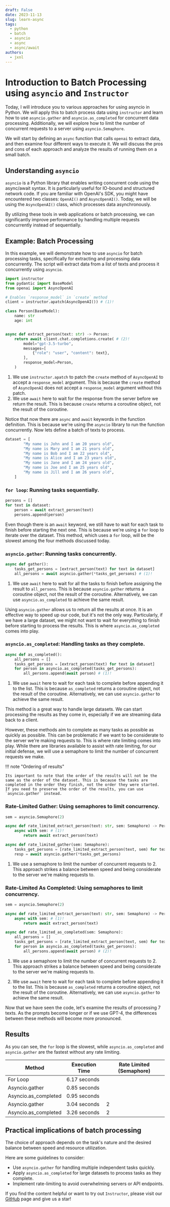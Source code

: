 ```yaml
---
draft: False
date: 2023-11-13
slug: learn-async
tags:
  - python
  - batch
  - asyncio
  - async
  - async/await
authors:
  - jxnl
---
```


# Introduction to Batch Processing using `asyncio` and `Instructor`

Today, I will introduce you to various approaches for using asyncio in Python. We will apply this to batch process data using `instructor` and learn how to use `asyncio.gather` and `asyncio.as_completed` for concurrent data processing. Additionally, we will explore how to limit the number of concurrent requests to a server using `asyncio.Semaphore`.

We will start by defining an `async` function that calls `openai` to extract data, and then examine four different ways to execute it. We will discuss the pros and cons of each approach and analyze the results of running them on a small batch.

## Understanding `asyncio`

`asyncio` is a Python library that enables writing concurrent code using the async/await syntax. It is particularly useful for IO-bound and structured network code. If you are familiar with OpenAI's SDK, you might have encountered two classes: `OpenAI()` and `AsyncOpenAI()`. Today, we will be using the `AsyncOpenAI()` class, which processes data asynchronously.

By utilizing these tools in web applications or batch processing, we can significantly improve performance by handling multiple requests concurrently instead of sequentially.

## Example: Batch Processing

In this example, we will demonstrate how to use `asyncio` for batch processing tasks, specifically for extracting and processing data concurrently. The script will extract data from a list of texts and process it concurrently using `asyncio`.

```python
import instructor
from pydantic import BaseModel
from openai import AsyncOpenAI

# Enables `response_model` in `create` method
client = instructor.apatch(AsyncOpenAI()) # (1)!

class Person(BaseModel):
    name: str
    age: int


async def extract_person(text: str) -> Person:
    return await client.chat.completions.create( # (2)!
        model="gpt-3.5-turbo",
        messages=[
            {"role": "user", "content": text},
        ],
        response_model=Person,
    )
```

1.  We use `instructor.apatch` to patch the `create` method of `AsyncOpenAI` to accept a `response_model` argument. This is because the `create` method of `AsyncOpenAI` does not accept a `response_model` argument without this patch.
2.  We use `await` here to wait for the response from the server before we return the result. This is because `create` returns a coroutine object, not the result of the coroutine.

Notice that now there are `async` and `await` keywords in the function definition. This is because we're using the `asyncio` library to run the function concurrently. Now lets define a batch of texts to process.

```python
dataset = [
        "My name is John and I am 20 years old",
        "My name is Mary and I am 21 years old",
        "My name is Bob and I am 22 years old",
        "My name is Alice and I am 23 years old",
        "My name is Jane and I am 24 years old",
        "My name is Joe and I am 25 years old",
        "My name is Jill and I am 26 years old",
    ]
```

### **`for loop`**: Running tasks sequentially.

```python hl_lines="3"
persons = []
for text in dataset:
    person = await extract_person(text)
    persons.append(person)
```

Even though there is an `await` keyword, we still have to wait for each task to finish before starting the next one. This is because we're using a `for` loop to iterate over the dataset. This method, which uses a `for` loop, will be the slowest among the four methods discussed today.

### **`asyncio.gather`**: Running tasks concurrently.

```python hl_lines="3"
async def gather():
    tasks_get_persons = [extract_person(text) for text in dataset]
    all_persons = await asyncio.gather(*tasks_get_persons) # (1)!
```

1. We use `await` here to wait for all the tasks to finish before assigning the result to `all_persons`. This is because `asyncio.gather` returns a coroutine object, not the result of the coroutine. Alternatively, we can use `asyncio.as_completed` to achieve the same result.

Using `asyncio.gather` allows us to return all the results at once. It is an effective way to speed up our code, but it's not the only way. Particularly, if we have a large dataset, we might not want to wait for everything to finish before starting to process the results. This is where `asyncio.as_completed` comes into play.

### **`asyncio.as_completed`**: Handling tasks as they complete.

```python hl_lines="5 4"
async def as_completed():
    all_persons = []
    tasks_get_persons = [extract_person(text) for text in dataset]
    for person in asyncio.as_completed(tasks_get_persons):
        all_persons.append(await person) # (1)!
```

1. We use `await` here to wait for each task to complete before appending it to the list. This is because `as_completed` returns a coroutine object, not the result of the coroutine. Alternatively, we can use `asyncio.gather` to achieve the same result.

This method is a great way to handle large datasets. We can start processing the results as they come in, especially if we are streaming data back to a client.

However, these methods aim to complete as many tasks as possible as quickly as possible. This can be problematic if we want to be considerate to the server we're making requests to. This is where rate limiting comes into play. While there are libraries available to assist with rate limiting, for our initial defense, we will use a semaphore to limit the number of concurrent requests we make.

!!! note "Ordering of results"

    Its important to note that the order of the results will not be the same as the order of the dataset. This is because the tasks are completed in the order they finish, not the order they were started. If you need to preserve the order of the results, you can use `asyncio.gather` instead.

### **Rate-Limited Gather**: Using semaphores to limit concurrency.

```python hl_lines="4 8 9"
sem = asyncio.Semaphore(2)

async def rate_limited_extract_person(text: str, sem: Semaphore) -> Person:
    async with sem: # (1)!
        return await extract_person(text)

async def rate_limited_gather(sem: Semaphore):
    tasks_get_persons = [rate_limited_extract_person(text, sem) for text in dataset]
    resp = await asyncio.gather(*tasks_get_persons)
```

1. We use a semaphore to limit the number of concurrent requests to 2. This approach strikes a balance between speed and being considerate to the server we're making requests to.

### **Rate-Limited As Completed**: Using semaphores to limit concurrency.

```python hl_lines="4 9 10"
sem = asyncio.Semaphore(2)

async def rate_limited_extract_person(text: str, sem: Semaphore) -> Person:
    async with sem: # (1)!
        return await extract_person(text)

async def rate_limited_as_completed(sem: Semaphore):
    all_persons = []
    tasks_get_persons = [rate_limited_extract_person(text, sem) for text in dataset]
    for person in asyncio.as_completed(tasks_get_persons):
        all_persons.append(await person) # (2)!
```

1. We use a semaphore to limit the number of concurrent requests to 2. This approach strikes a balance between speed and being considerate to the server we're making requests to.

2. We use `await` here to wait for each task to complete before appending it to the list. This is because `as_completed` returns a coroutine object, not the result of the coroutine. Alternatively, we can use `asyncio.gather` to achieve the same result.

Now that we have seen the code, let's examine the results of processing 7 texts. As the prompts become longer or if we use GPT-4, the differences between these methods will become more pronounced.

## Results

As you can see, the `for` loop is the slowest, while `asyncio.as_completed` and `asyncio.gather` are the fastest without any rate limiting.

| Method               | Execution Time | Rate Limited (Semaphore) |
| -------------------- | -------------- | ------------------------ |
| For Loop             | 6.17 seconds   |                          |
| Asyncio.gather       | 0.85 seconds   |                          |
| Asyncio.as_completed | 0.95 seconds   |                          |
| Asyncio.gather       | 3.04 seconds   | 2                        |
| Asyncio.as_completed | 3.26 seconds   | 2                        |

## Practical implications of batch processing

The choice of approach depends on the task's nature and the desired balance between speed and resource utilization.

Here are some guidelines to consider:

- Use `asyncio.gather` for handling multiple independent tasks quickly.
- Apply `asyncio.as_completed` for large datasets to process tasks as they complete.
- Implement rate-limiting to avoid overwhelming servers or API endpoints.

If you find the content helpful or want to try out `Instructor`, please visit our [GitHub](https://github.com/jxnl/instructor) page and give us a star!
